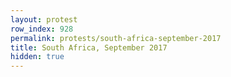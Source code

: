 ```yaml
---
layout: protest
row_index: 928
permalink: protests/south-africa-september-2017
title: South Africa, September 2017
hidden: true
---
```

